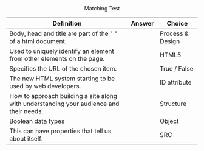 <div align="center"> Matching Test </div>


| Definition | Answer | Choice |
|------------|--------|--------|
|Body, head and title are part of the "   " of a html document. || Process & Design|
|Used to uniquely identify an element from other elements on the page.|| HTML5|
|Specifies the URL of the chosen item.||True / False
|The new HTML system starting to be used by web developers.|| ID attribute
|How to approach building a site along with understanding your audience and their needs.|| Structure|
|Boolean data types|| Object
|This can have properties that tell us about itself.|| SRC